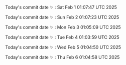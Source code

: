Today's commit date ✨ : Sat Feb 1 01:07:47 UTC 2025 

Today's commit date ✨ : Sun Feb 2 01:07:23 UTC 2025 

Today's commit date ✨ : Mon Feb 3 01:05:09 UTC 2025 

Today's commit date ✨ : Tue Feb 4 01:03:59 UTC 2025 

Today's commit date ✨ : Wed Feb 5 01:04:50 UTC 2025 

Today's commit date ✨ : Thu Feb 6 01:04:58 UTC 2025 


